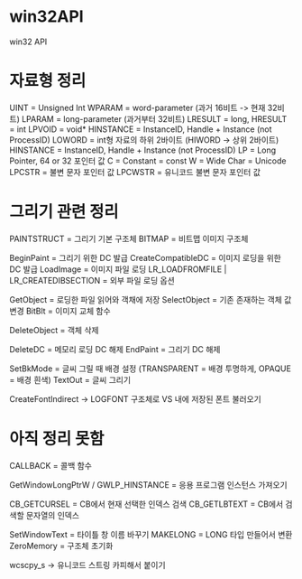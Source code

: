# win32API
win32 API

# 자료형 정리

UINT = Unsigned Int
WPARAM = word-parameter (과거 16비트 -> 현재 32비트)
LPARAM = long-parameter (과거부터 32비트)
LRESULT = long, HRESULT = int
LPVOID = void*
HINSTANCE = InstanceID, Handle + Instance (not ProcessID)
LOWORD = int형 자료의 하위 2바이트 (HIWORD -> 상위 2바이트)
HINSTANCE = InstanceID, Handle + Instance (not ProcessID)
LP = Long Pointer, 64 or 32 포인터 값
C = Constant = const
W = Wide Char = Unicode
LPCSTR =  불변 문자 포인터 값
LPCWSTR = 유니코드 불변 문자 포인터 값

# 그리기 관련 정리

PAINTSTRUCT = 그리기 기본 구조체
BITMAP = 비트맵 이미지 구조체

BeginPaint = 그리기 위한 DC 발급
CreateCompatibleDC = 이미지 로딩을 위한 DC 발급
LoadImage = 이미지 파일 로딩
LR_LOADFROMFILE | LR_CREATEDIBSECTION = 외부 파일 로딩 옵션

GetObject = 로딩한 파일 읽어와 객채에 저장
SelectObject = 기존 존재하는 객체 값 변경
BitBlt = 이미지 교체 함수

DeleteObject = 객체 삭제

DeleteDC = 메모리 로딩 DC 해제
EndPaint = 그리기 DC 해제

SetBkMode = 글씨 그릴 때 배경 설정 (TRANSPARENT = 배경 투명하게, OPAQUE = 배경 흰색)
TextOut = 글씨 그리기

CreateFontIndirect -> LOGFONT 구조체로 VS 내에 저장된 폰트 불러오기

# 아직 정리 못함

CALLBACK = 콜백 함수

GetWindowLongPtrW / GWLP_HINSTANCE = 응용 프로그램 인스턴스 가져오기

CB_GETCURSEL = CB에서 현재 선택한 인덱스 검색
CB_GETLBTEXT = CB에서 검색할 문자열의 인덱스

SetWindowText = 타이틀 창 이름 바꾸기
MAKELONG = LONG 타입 만들어서 변환
ZeroMemory = 구조체 초기화

wcscpy_s -> 유니코드 스트링 카피해서 붙이기